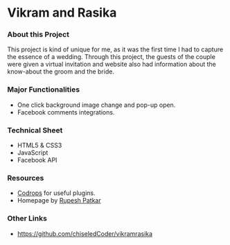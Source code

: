 # Vikram and Rasika
### About this Project 
This project is kind of unique for me, as it was the first time I had to capture the essence of a wedding. Through this project, the guests of the couple were given a virtual invitation and website also had information about the know-about the groom and the bride.

### Major Functionalities

- One click background image change and pop-up open.
- Facebook comments integrations.

### Technical Sheet

- HTML5 & CSS3
- JavaScript
- Facebook API

### Resources
- [Codrops](www.tympanus.net/codrops/) for useful plugins.
- Homepage by [Rupesh Patkar](https://www.behance.net/rupeshpatkar)

### Other Links
- https://github.com/chiseledCoder/vikramrasika

